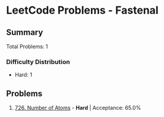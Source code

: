 # LeetCode Problems - Fastenal

## Summary
Total Problems: 1

### Difficulty Distribution

- Hard: 1

## Problems

1. [726. Number of Atoms](https://leetcode.com/problems/number-of-atoms/) - **Hard** | Acceptance: 65.0%